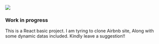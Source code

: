 ![](https://i.imgur.com/Qxd0X2K.gif)<br>
<h3>Work in progress </h3>
This is a React basic project. 
I am tyring to clone Airbnb site, Along with some dynamic datas included. 
Kindly leave a suggestion!!
